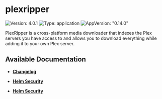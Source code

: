 # plexripper

![Version: 4.0.1](https://img.shields.io/badge/Version-4.0.1-informational?style=flat-square) ![Type: application](https://img.shields.io/badge/Type-application-informational?style=flat-square) ![AppVersion: "0.14.0"](https://img.shields.io/badge/AppVersion-"0.14.0"-informational?style=flat-square)

PlexRipper is a cross-platform media downloader that indexes the Plex servers you have access to and allows you to download everything while adding it to your own Plex server.

## Available Documentation

- [**Changelog**](CHANGELOG)

- [**Helm Security**](container-security)

- [**Helm Security**](helm-security)

